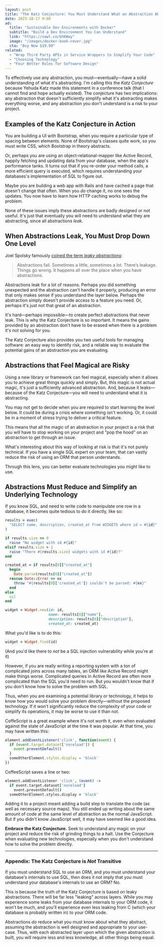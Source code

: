 ```yaml
---
layout: post
title: "The Katz Conjecture: You Must Understand What an Abstraction Abstracts"
date: 2023-10-17 9:00
ad:
  title: "Sustainable Dev Environments with Docker"
  subtitle: "Build a Dev Environment You Can Understand"
  link: "https://sowl.co/bhKWwy"
  image: "/images/docker-book-cover.jpg"
  cta: "Buy Now $19.99"
related:
  - "Wrap Third Party APIs in Service Wrappers to Simplify Your Code"
  - "Choosing Technology"
  - "Four Better Rules for Software Design"
---
```


To effectively use any abstraction, you must—eventually—have a solid understanding of what it's abstracting.  I'm calling this the *Katz Conjecture* because Yehuda Katz made this statement in a conference talk (that I cannot find and hope actually existed).  The conjecture has two implications: any abstraction that doesn't sufficiently simplify what it's abstracting makes everything worse, and any abstraction you don't understand is a risk to your project.

<!-- more -->

## Examples of the Katz Conjecture in Action

You are building a UI with Bootstrap, when you require a particular type of spacing between elements.  None of Bootstrap's
classes quite work, so you must write CSS, which Bootstrap in theory abstracts.

Or, perhaps you are using an object-relational-mapper like Active Record, happily fetching and updating data from your database,
when the app's performance tanks.  It turns out that if you re-order your method calls, a more efficient query is executed,
which requires understanding your databases's implementation of SQL to figure out.

Maybe you are building a web app with Rails and have cached a page that doesn't change that often. When you *do* change it, no
one sees the updates.  You now have to learn how HTTP caching works to debug the problem.

None of these issues imply these abstractions are badly designed or not useful. It's just that eventually you will need to
understand what they are abstracting, since all abstractions *leak*.

## When Abstractions Leak, You Must Drop Down One Level

Joel Spolsky famously [coined the term *leaky abstractions*](https://www.joelonsoftware.com/2002/11/11/the-law-of-leaky-abstractions/):

> Abstractions fail. Sometimes a little, sometimes a lot. There’s leakage. Things go wrong. It happens all over the place when you have abstractions.

Abstractions leak for a lot of reasons. Perhaps you did something unexpected and the abstraction can't handle it properly, producing an error that only  makes sense if you understand the layer below. Perhaps the abstraction simply doesn't provide access to a feature you need. Or, perhaps it's just not that great of an abstraction.

<div data-ad></div>

It's hard—perhaps impossible—to create perfect abstractions that never leak.  This is why the Katz Conjecture is so important.
It means the gains provided by an abstraction don't have to be erased when there is a problem it's not solving for you.

The Katz Conjecture also provides you two useful tools for managing software: an easy way to identify risk, and a reliable way to
evaluate the potential gains of an abstraction you are evaluating.

## Abstractions that Feel Magical are Risky

Using a new library or framework can feel magical, especially when it allows you to achieve great things quickly and simply.
But, this magic is not actual magic, it's just a sufficiently advanced abstraction.  And, because it leaks—because of the Katz
Conjecture—you will need to understand what it is abstracting.

You may not get to decide when you are required to start learning the level below. It could be during a crisis where something
isn't working.  Or, it could be in a moment of stress trying to deliver a critical feature.

This means that all the magic of an abstraction in your project is a risk that you will have to stop working on your project and
"pop the hood" on an abstraction to get through an issue.

What's interesting about this way of looking at risk is that it's not purely technical. If you have a single SQL expert on your
team, that can vastly reduce the risk of using an ORM that person understands.

Through this lens, you can better evaluate technologies you might like to use.

## Abstractions Must Reduce and Simplify an Underlying Technology

If you know SQL, and need to write code to manipulate one row in a database, it becomes quite tedious to do it directly, like so:

```ruby
results = exec(
  "SELECT name, description, created_at from WIDGETS where id = #{id}"
)

if results.size == 0
  raise "No widget with id #{id}"
elsif results.size > 1
  raise "There #{results.size} widgets with id #{id}?"
end

created_at = if results[0]["created_at"]
  begin
    Date.parse(results[0]["created_at"])
  rescue Date::Error => ex
    throw "#{results[0]['created_at']} couldn't be parsed: #{ex}"
  end
else
  nil
end

widget = Widget.new(id: id,
                    name: results[0]["name"],
                    description: results[0]["description"],
                    created_at: created_at)
```

What you'd like is to do this:

```ruby
widget = Widget.find(id)
```

(And you'd like there to *not* be a SQL injection vulnerability while you're at it)

However, if you are really writing a reporting system with a ton of complicated joins across many tables, an ORM like Active
Record might make things worse.  Complicated queries in Active Record are often more complicated than the SQL you'd need to run.  But you wouldn't know that if you don't know how to solve the problem with SQL.

Thus, when you are examining a potential library or technology, it helps to know how you would solve your problem
directly—without the proposed technology.  If it won't significantly reduce the complexity of your code or simplify its
operations, it may be worse to use it than not.

CoffeScript is a great example where it's not worth it, even when evaluated against the state of JavaScript at the time it was
popular.  At that time, you may have written this:

```javascript
element.addEventListener('click', function(event) {
  if (event.target.dataset['noreload']) {
    event.preventDefault()
  }
  someOtherElement.styles.display = 'block'
})
```

CoffeeScript saves a line or two:

```coffeescript
element.addEventListener 'click', (event) ->
  if event.target.dataset['noreload']
    event.preventDefault()
  someOtherElement.styles.display = 'block'
```

Adding it to a project meant adding a build step to translate the code (as well as necessary source maps).
You still ended up writing about the same amount of code at the same level of abstraction as the normal JavaScript. But if you didn't know JavaScript well, it may have seemed like a good idea.

**Embrace the Katz Conjecture.** Seek to understand any magic on your project and reduce the risk of grinding things to a halt.  Use
the Conjecture when evaluating new technologies, especially when you don't understand how to solve the problem directly.

----

### Appendix: The Katz Conjecture is *Not* Transitive

If you must understand SQL to use an ORM, and you must understand your database's internals to use SQL, then does it not imply
that you must understand your database's internals to use an ORM? No.

This is because the truth of the Katz Conjecture is based on leaky abstractions.  There will be far less "leaking" across layers.
While you may experience some leaks from your database internals to your ORM code, it won't be much, and you'll experience even
less leaking from C (which your database is probably written in) to your ORM code.

Abstractions *do* reduce what you must know about what they abstract, assuming the abstraction is well designed and appropriate
to your use-case.  Thus, with each abstracted layer upon which the given abstraction is built, you will require less and less
knowledge, all other things being equal.

